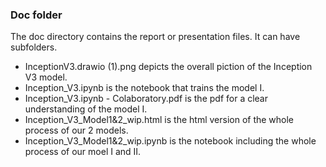 ### Doc folder

The doc directory contains the report or presentation files. It can have subfolders.  

+ InceptionV3.drawio (1).png depicts the overall piction of the Inception V3 model.
+ Inception_V3.ipynb is the notebook that trains the model I.
+ Inception_V3.ipynb - Colaboratory.pdf is the pdf for a clear understanding of the model I. 
+ Inception_V3_Model1&2_wip.html is the html version of the whole process of our 2 models. 
+ Inception_V3_Model1&2_wip.ipynb is the notebook including the whole process of our moel I and II. 
